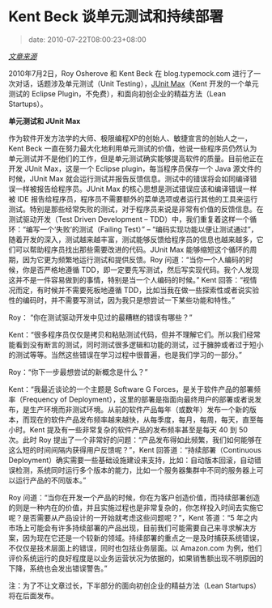 # Kent Beck 谈单元测试和持续部署
>date: 2010-07-22T08:00:23+08:00


*[文章来源](http://blog.typemock.com/2010/07/video-kent-beck-on-junit-max-and-lean.html)*


2010年7月2日，Roy Osherove 和 Kent Beck 在 blog.typemock.com 进行了一次对话，话题涉及单元测试（Unit Testing），[JUnit Max](http://www.threeriversinstitute.org/junitmax/)（Kent 开发的一个单元测试的 Eclipse Plugin，不免费），和面向初创企业的精益方法（Lean Startups）。


**单元测试和 JUnit Max**  

作为软件开发方法学的大师、极限编程XP的创始人、敏捷宣言的创始人之一，Kent Beck 一直在努力最大化地利用单元测试的价值，他说一些程序员仍然认为单元测试并不是他们的工作，但是单元测试确实能够提高软件的质量。目前他正在开发 JUnit Max，这是一个 Eclipse plugin，每当程序员保存一个 Java 源文件的时候，JUnit Max 就会运行测试并报告反馈信息。测试中的错误将会如同编译错误一样被报告给程序员。JUnit Max 的核心思想是测试错误应该和编译错误一样被 IDE 报告给程序员，程序员不需要额外的菜单选项或者运行其他的工具来运行测试。特别是那些经常失败的测试，对于程序员来说是非常有价值的反馈信息。在测试驱动开发（Test Driven Development – TDD）中，我们重复着这样一个循环：“编写一个‘失败’的测试（Failing Test）” – “编码实现功能以便让测试通过”，随着开发的深入，测试越来越丰富，测试能够反馈给程序员的信息也越来越多，它们可以帮助程序员找出那些需要改进的代码。JUnit Max 能够缩短这个循环的周期，因为它更为频繁地运行测试和提供反馈。Roy 问道：“当你一个人编码的时候，你是否严格地遵循 TDD，即一定要先写测试，然后写实现代码。我个人发现这并不是一件容易做到的事情，特别是当一个人编码的时候。” Kent 回答：“视情况而定，有时候并不需要死板地遵循 TDD，比如当我在做一些探索性或者说实验性的编码时，并不需要写测试，因为我只是想尝试一下某些功能和特性。”



Roy： “你在测试驱动开发中见过的最糟糕的错误有哪些？”  

Kent：“很多程序员仅仅是拷贝和粘贴测试代码，但并不理解它们。所以我们经常能看到没有断言的测试，同时测试很多逻辑和功能的测试，过于臃肿或者过于短小的测试等等。当然这些错误在学习过程中很普遍，也是我们学习的一部分。”


Roy：“你下一步最想尝试的新概念是什么？”  

Kent：“我最近谈论的一个主题是 Software G Forces，是关于软件产品的部署频率（Frequency of Deployment），这里的部署是指面向最终用户的部署或者说发布，是生产环境而非测试环境。从前的软件产品每年（或数年）发布一个新的版本，而现在的软件产品发布频率越来越快，从每季度，每月，每周，每天，直至每小时。Kent 提及有一些非常复杂的软件产品的发布频率甚至是每天 40 到 50 次。此时 Roy 提出了一个非常好的问题：“产品发布得如此频繁，我们如何能够在这么短的时间间隔内获得用户反馈呢？”，Kent 回答道：“持续部署（Continuous Deployment）确实需要一些基础设施建设来支持，比如：自动版本回滚，自动错误检测，系统同时运行多个版本的能力，比如一个服务器集群中不同的服务器上可以运行产品的不同版本。”


Roy 问道：“当你在开发一个产品的时候，你在为客户创造价值，而持续部署创造的则是一种内在的价值，并且实施过程也是非常复杂的，你怎样投入时间去实施它呢？是否需要从产品设计的一开始就考虑这些问题呢？”，Kent 答道：“5 年之内市场上可能会有许多持续部署的产品出现，目前我们可能需要自己来寻求解决方案，因为现在它还是一个较新的领域。持续部署的重点之一是及时捕获系统错误，不仅仅是技术层面上的错误，同时也包括业务层面。以 Amazon.com 为例，他们评价系统运行的良好程度是以业务运营状况为依据的，如果销售额出现不明原因的下降，系统也会发出错误警告。”


注：为了不让文章过长，下半部分的面向初创企业的精益方法（Lean Startups）将在后面发布。


